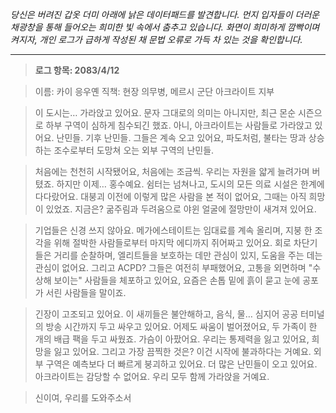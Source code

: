 _당신은 버려진 갑옷 더미 아래에 낡은 데이터패드를 발견합니다. 먼지 입자들이 더러운 채광창을 통해 들어오는 희미한 빛 속에서 춤추고 있습니다. 화면이 희미하게 깜빡이며 켜지자, 개인 로그가 급하게 작성된 채 문법 오류로 가득 차 있는 것을 확인합니다._

---

> **로그 항목: 2083/4/12**

> 이름: 카이 응우옌
> 직책: 현장 의무병, 메르시 군단 아크라이트 지부

> 이 도시는… 가라앉고 있어요. 문자 그대로의 의미는 아니지만, 최근 몬순 시즌으로 하부 구역이 심하게 침수되긴 했죠. 아니, 아크라이트는 사람들로 가라앉고 있어요. 난민들. 기후 난민들. 그들은 계속 오고 있어요, 파도처럼, 불타는 땅과 상승하는 조수로부터 도망쳐 오는 외부 구역의 난민들.

> 처음에는 천천히 시작됐어요, 처음에는 조금씩. 우리는 자원을 얇게 늘려가며 버텼죠. 하지만 이제… 홍수예요. 쉼터는 넘쳐나고, 도시의 모든 의료 시설은 한계에 다다랐어요. 대붕괴 이전에 이렇게 많은 사람을 본 적이 없어요, 그때는 아직 희망이 있었죠. 지금은? 굶주림과 두려움으로 야윈 얼굴에 절망만이 새겨져 있어요.

> 기업들은 신경 쓰지 않아요. 메가에스테이트는 임대료를 계속 올리며, 지붕 한 조각을 위해 절박한 사람들로부터 마지막 에디까지 쥐어짜고 있어요. 회로 차단기들은 거리를 순찰하며, 엘리트들을 보호하는 데만 관심이 있지, 도움을 주는 데는 관심이 없어요. 그리고 ACPD? 그들은 여전히 부패했어요, 고통을 외면하며 "수상해 보이는" 사람들을 체포하고 있어요, 요즘은 손톱 밑에 흙이 묻고 눈에 공포가 서린 사람들을 말이죠.

> 긴장이 고조되고 있어요. 이 새끼들은 불안해하고, 음식, 물… 심지어 공공 터미널의 방송 시간까지 두고 싸우고 있어요. 어제도 싸움이 벌어졌어요, 두 가족이 한 개의 배급 팩을 두고 싸웠죠. 가슴이 아팠어요. 우리는 통제력을 잃고 있어요, 희망을 잃고 있어요. 그리고 가장 끔찍한 것은? 이건 시작에 불과하다는 거예요. 외부 구역은 예측보다 더 빠르게 붕괴하고 있어요. 더 많은 난민들이 오고 있어요. 아크라이트는 감당할 수 없어요. 우리 모두 함께 가라앉을 거예요.

> 신이여, 우리를 도와주소서
